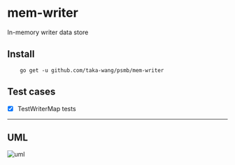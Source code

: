 # mem-writer

In-memory writer data store

## Install

```
    go get -u github.com/taka-wang/psmb/mem-writer
```


## Test cases

- [x] TestWriterMap tests


---

## UML 

![uml](http://uml.cmwang.net:8000/plantuml/svg/5SdR3O0W3030LNG0wR_RL6o0s0Bf8wol_jxjhMUEcq9vg-xJJW35bKhp6bSOQHxTgNlAGy3nmMDXBp1360JDII4pce6G74lR1-dF5m00)
